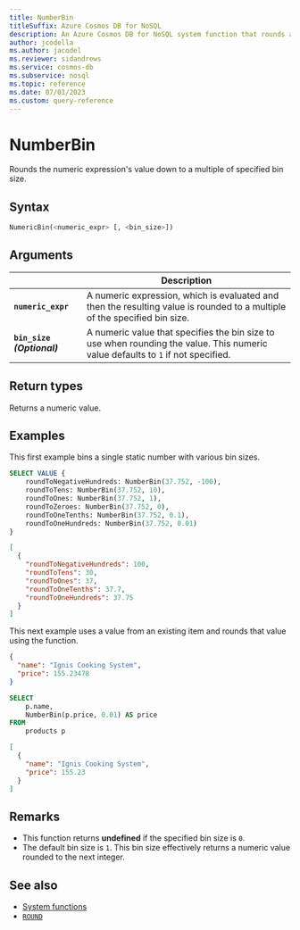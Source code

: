 ```yaml
---
title: NumberBin
titleSuffix: Azure Cosmos DB for NoSQL
description: An Azure Cosmos DB for NoSQL system function that rounds an input value to a multiple of the specified size.
author: jcodella
ms.author: jacodel
ms.reviewer: sidandrews
ms.service: cosmos-db
ms.subservice: nosql
ms.topic: reference
ms.date: 07/01/2023
ms.custom: query-reference
---
```


# NumberBin

Rounds the numeric expression's value down to a multiple of specified bin size.

## Syntax

```sql
NumericBin(<numeric_expr> [, <bin_size>])
```

## Arguments

| | Description |
| --- | --- |
| **`numeric_expr`** | A numeric expression, which is evaluated and then the resulting value is rounded to a multiple of the specified bin size. |
| **`bin_size` *(Optional)*** | A numeric value that specifies the bin size to use when rounding the value. This numeric value defaults to `1` if not specified. |

## Return types

Returns a numeric value.

## Examples

This first example bins a single static number with various bin sizes.

```sql
SELECT VALUE {
    roundToNegativeHundreds: NumberBin(37.752, -100),
    roundToTens: NumberBin(37.752, 10),
    roundToOnes: NumberBin(37.752, 1),
    roundToZeroes: NumberBin(37.752, 0),
    roundToOneTenths: NumberBin(37.752, 0.1),
    roundToOneHundreds: NumberBin(37.752, 0.01)
}
```

```json
[
  {
    "roundToNegativeHundreds": 100,
    "roundToTens": 30,
    "roundToOnes": 37,
    "roundToOneTenths": 37.7,
    "roundToOneHundreds": 37.75
  }
]
```

This next example uses a value from an existing item and rounds that value using the function.

```json
{
  "name": "Ignis Cooking System",
  "price": 155.23478
}
```

```sql
SELECT
    p.name,
    NumberBin(p.price, 0.01) AS price
FROM
    products p
```

```json
[
  {
    "name": "Ignis Cooking System",
    "price": 155.23
  }
]
```

## Remarks

- This function returns **undefined** if the specified bin size is `0`.
- The default bin size is `1`. This bin size effectively returns a numeric value rounded to the next integer.

## See also

- [System functions](system-functions.yml)
- [`ROUND`](round.md)
